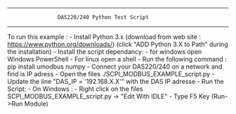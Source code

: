 ------------------------------------------------------------------------
                    DAS220/240 Python Test Script
------------------------------------------------------------------------

To run this example : 
    - Install Python 3.x (download from web site : https://www.python.org/downloads/) (click "ADD Python 3.X to Path" during the installation)
    - Install the script dependancy:
        - for windows open Windows PowerShell 
        - For linux open a shell
        - Run the following command :
                pip install umodbus numpy
    - Connect your DAS220/240 on a network and find is IP adress
    - Open the files ./SCPI_MODBUS_EXAMPLE_script.py
    - Update the line "DAS_IP = '192.168.X.X'" with the DAS IP adresse
    - Run the Script:
        - On Windows :
            - Right click on the files SCPI_MODBUS_EXAMPLE_script.py -> "Edit With IDLE"
            - Type F5 Key (Run->Run Module)